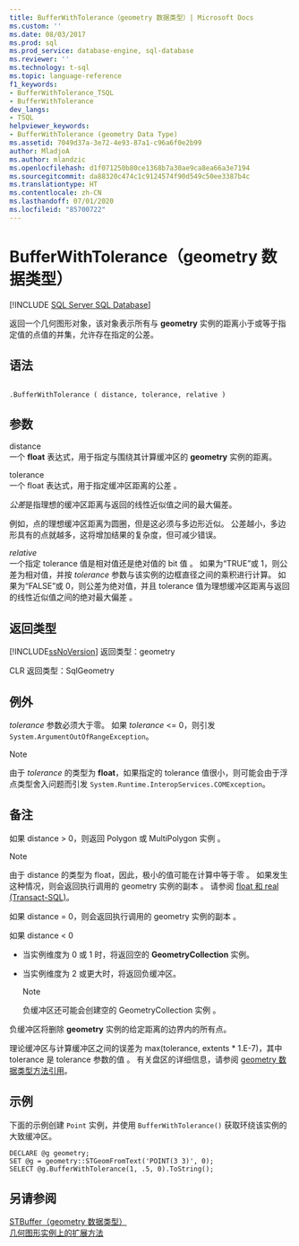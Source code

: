 ```yaml
---
title: BufferWithTolerance（geometry 数据类型）| Microsoft Docs
ms.custom: ''
ms.date: 08/03/2017
ms.prod: sql
ms.prod_service: database-engine, sql-database
ms.reviewer: ''
ms.technology: t-sql
ms.topic: language-reference
f1_keywords:
- BufferWithTolerance_TSQL
- BufferWithTolerance
dev_langs:
- TSQL
helpviewer_keywords:
- BufferWithTolerance (geometry Data Type)
ms.assetid: 7049d37a-3e72-4e93-87a1-c96a6f0e2b99
author: MladjoA
ms.author: mlandzic
ms.openlocfilehash: d1f071250b80ce1368b7a30ae9ca8ea66a3e7194
ms.sourcegitcommit: da88320c474c1c9124574f90d549c50ee3387b4c
ms.translationtype: HT
ms.contentlocale: zh-CN
ms.lasthandoff: 07/01/2020
ms.locfileid: "85700722"
---
```

# <a name="bufferwithtolerance-geometry-data-type"></a>BufferWithTolerance（geometry 数据类型）
[!INCLUDE [SQL Server SQL Database](../../includes/applies-to-version/sql-asdb.md)]

返回一个几何图形对象，该对象表示所有与 **geometry** 实例的距离小于或等于指定值的点值的并集，允许存在指定的公差。
  
## <a name="syntax"></a>语法  
  
```  
  
.BufferWithTolerance ( distance, tolerance, relative )  
```  
  
## <a name="arguments"></a>参数  
 distance   
 一个 **float** 表达式，用于指定与围绕其计算缓冲区的 **geometry** 实例的距离。  
  
 tolerance   
 一个 float 表达式，用于指定缓冲区距离的公差  。  
  
 *公差*是指理想的缓冲区距离与返回的线性近似值之间的最大偏差。  
  
 例如，点的理想缓冲区距离为圆圈，但是这必须与多边形近似。 公差越小，多边形具有的点就越多，这将增加结果的复杂度，但可减少错误。  
  
 *relative*  
 一个指定 tolerance 值是相对值还是绝对值的 bit 值   。 如果为“TRUE”或 1，则公差为相对值，并按 *tolerance* 参数与该实例的边框直径之间的乘积进行计算。 如果为“FALSE”或 0，则公差为绝对值，并且 tolerance 值为理想缓冲区距离与返回的线性近似值之间的绝对最大偏差  。  
  
## <a name="return-types"></a>返回类型  
 [!INCLUDE[ssNoVersion](../../includes/ssnoversion-md.md)] 返回类型：geometry   
  
 CLR 返回类型：SqlGeometry   
  
## <a name="exceptions"></a>例外  
 *tolerance* 参数必须大于零。 如果 *tolerance* <= 0，则引发 `System.ArgumentOutOfRangeException`。  
  
> [!NOTE]  
>  由于 *tolerance* 的类型为 **float**，如果指定的 tolerance 值很小，则可能会由于浮点类型舍入问题而引发 `System.Runtime.InteropServices.COMException`。  
  
## <a name="remarks"></a>备注  
 如果 distance > 0，则返回 Polygon 或 MultiPolygon 实例    。  
  
> [!NOTE]  
>  由于 distance 的类型为 float，因此，极小的值可能在计算中等于零  。 如果发生这种情况，则会返回执行调用的 geometry 实例的副本  。 请参阅 [float 和 real (Transact-SQL)](../../t-sql/data-types/float-and-real-transact-sql.md)。  
  
 如果 distance = 0，则会返回执行调用的 geometry 实例的副本   。  
  
 如果 distance < 0   
  
-   当实例维度为 0 或 1 时，将返回空的 **GeometryCollection** 实例。  
  
-   当实例维度为 2 或更大时，将返回负缓冲区。  
  
    > [!NOTE]  
    >  负缓冲区还可能会创建空的 GeometryCollection 实例  。  
  
 负缓冲区将删除 **geometry** 实例的给定距离的边界内的所有点。  
  
 理论缓冲区与计算缓冲区之间的误差为 max(tolerance, extents \* 1.E-7)，其中 tolerance 是 tolerance 参数的值  。 有关盘区的详细信息，请参阅 [geometry 数据类型方法引用](https://msdn.microsoft.com/library/d88e632b-6b2f-4466-a15f-9fbef1a347a7)。  
  
## <a name="examples"></a>示例  
 下面的示例创建 `Point` 实例，并使用 `BufferWithTolerance()` 获取环绕该实例的大致缓冲区。  
  
```  
DECLARE @g geometry;  
SET @g = geometry::STGeomFromText('POINT(3 3)', 0);  
SELECT @g.BufferWithTolerance(1, .5, 0).ToString();  
```  
  
## <a name="see-also"></a>另请参阅  
 [STBuffer（geometry 数据类型）](../../t-sql/spatial-geometry/stbuffer-geometry-data-type.md)   
 [几何图形实例上的扩展方法](../../t-sql/spatial-geometry/extended-methods-on-geometry-instances.md)  
  
  

